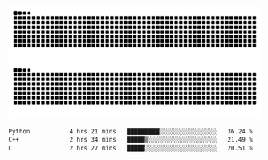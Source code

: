 ![Snake Animation](https://raw.githubusercontent.com/tomhea/tomhea/output/github-contribution-grid-snake-dark.svg#gh-dark-mode-only)
![Snake Animation](https://raw.githubusercontent.com/tomhea/tomhea/output/github-contribution-grid-snake.svg#gh-light-mode-only)

<p></p>

<!--START_SECTION:waka-->

```txt
Python           4 hrs 21 mins   █████████░░░░░░░░░░░░░░░░   36.24 %
C++              2 hrs 34 mins   █████▒░░░░░░░░░░░░░░░░░░░   21.49 %
C                2 hrs 27 mins   █████░░░░░░░░░░░░░░░░░░░░   20.51 %
```

<!--END_SECTION:waka-->
